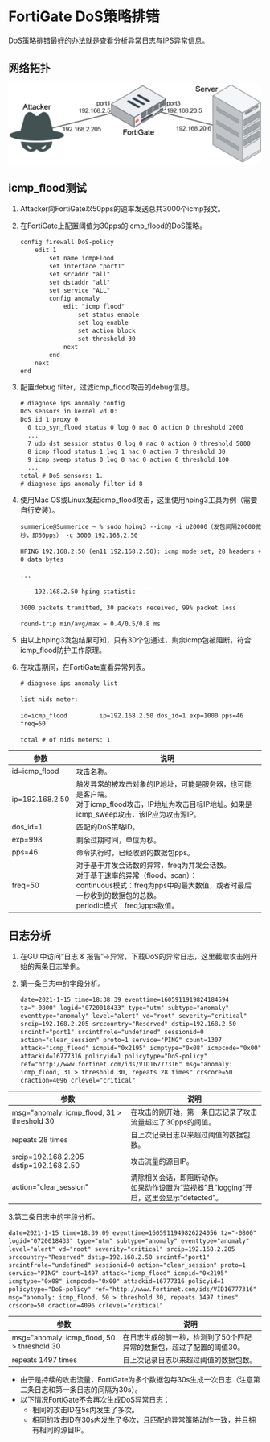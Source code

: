 # FortiGate DoS策略排错

DoS策略排错最好的办法就是查看分析异常日志与IPS异常信息。

## 网络拓扑

<img src="../../images/image-20230107164600573.png" alt="image-20230107164600573" style="zoom:50%;" />

## icmp_flood测试

1. Attacker向FortiGate以50pps的速率发送总共3000个icmp报文。

2. 在FortiGate上配置阈值为30pps的icmp_flood的DoS策略。

   ```
   config firewall DoS-policy
       edit 1
           set name icmpFlood
           set interface "port1"
           set srcaddr "all"
           set dstaddr "all"
           set service "ALL"
           config anomaly
               edit "icmp_flood"
                   set status enable
                   set log enable
                   set action block
                   set threshold 30
               next
           end
       next
   end
   ```

3. 配置debug filter，过滤icmp_flood攻击的debug信息。

   ```
   # diagnose ips anomaly config
   DoS sensors in kernel vd 0:
   DoS id 1 proxy 0
     0 tcp_syn_flood status 0 log 0 nac 0 action 0 threshold 2000
     ...
     7 udp_dst_session status 0 log 0 nac 0 action 0 threshold 5000
     8 icmp_flood status 1 log 1 nac 0 action 7 threshold 30
     9 icmp_sweep status 0 log 0 nac 0 action 0 threshold 100
     ...
   total # DoS sensors: 1.
   # diagnose ips anomaly filter id 8
   ```

4. 使用Mac OS或Linux发起icmp_flood攻击，这里使用hping3工具为例（需要自行安装）。

   ```
   summerice@Summerice ~ % sudo hping3 --icmp -i u20000（发包间隔20000微秒，即50pps） -c 3000 192.168.2.50
   
   HPING 192.168.2.50 (en11 192.168.2.50): icmp mode set, 28 headers + 0 data bytes
   
   ...
   
   --- 192.168.2.50 hping statistic ---
   
   3000 packets tramitted, 30 packets received, 99% packet loss
   
   round-trip min/avg/max = 0.4/0.5/0.8 ms
   ```

5. 由以上hping3发包结果可知，只有30个包通过，剩余icmp包被阻断，符合icmp_flood防护工作原理。

6. 在攻击期间，在FortiGate查看异常列表。

   ```
   # diagnose ips anomaly list
   
   list nids meter:
   
   id=icmp_flood         ip=192.168.2.50 dos_id=1 exp=1000 pps=46 freq=50
   
   total # of nids meters: 1.
   ```

| 参数            | 说明                                                         |
   | --------------- | ------------------------------------------------------------ |
   | id=icmp_flood   | 攻击名称。                                                   |
   | ip=192.168.2.50 | 触发异常的被攻击对象的IP地址，可能是服务器，也可能是客户端。<br/>对于icmp_flood攻击，IP地址为攻击目标IP地址。如果是icmp_sweep攻击，该IP应为攻击源IP。 |
   | dos_id=1        | 匹配的DoS策略ID。                                            |
   | exp=998         | 剩余过期时间，单位为秒。                                     |
   | pps=46          | 命令执行时，已经收到的数据包pps。                            |
   | freq=50         | 对于基于并发会话数的异常，freq为并发会话数。<br/>对于基于速率的异常（flood、scan）：<br/>continuous模式：freq为pps中的最大数值，或者时最后一秒收到的数据包的总数。<br/>periodic模式：freq为pps数值。 |

## 日志分析

1. 在GUI中访问“日志 & 报告”→异常，下载DoS的异常日志，这里截取攻击刚开始的两条日志举例。

2. 第一条日志中的字段分析。

   ```
   date=2021-1-15 time=18:38:39 eventtime=1605911919824184594 tz="-0800" logid="0720018433" type="utm" subtype="anomaly" eventtype="anomaly" level="alert" vd="root" severity="critical" srcip=192.168.2.205 srccountry="Reserved" dstip=192.168.2.50 srcintf="port1" srcintfrole="undefined" sessionid=0 action="clear_session" proto=1 service="PING" count=1307 attack="icmp_flood" icmpid="0x2195" icmptype="0x08" icmpcode="0x00" attackid=16777316 policyid=1 policytype="DoS-policy" ref="http://www.fortinet.com/ids/VID16777316" msg="anomaly: icmp_flood, 31 > threshold 30, repeats 28 times" crscore=50 craction=4096 crlevel="critical"
   ```

| 参数                                        | 说明                                                         |
   | ------------------------------------------- | ------------------------------------------------------------ |
   | msg="anomaly: icmp_flood, 31 > threshold 30 | 在攻击的刚开始，第一条日志记录了攻击流量超过了30pps的阈值。  |
   | repeats 28 times                            | 自上次记录日志以来超过阈值的数据包数。                       |
   | srcip=192.168.2.205<br/>dstip=192.168.2.50  | 攻击流量的源目IP。                                           |
   | action="clear_session"                      | 清除相关会话，即阻断动作。<br/>如果动作设置为“监视器”且“logging”开启，这里会显示“detected”。 |

3.第二条日志中的字段分析。

```
date=2021-1-15 time=18:39:09 eventtime=1605911949826224056 tz="-0800" logid="0720018433" type="utm" subtype="anomaly" eventtype="anomaly" level="alert" vd="root" severity="critical" srcip=192.168.2.205 srccountry="Reserved" dstip=192.168.2.50 srcintf="port1" srcintfrole="undefined" sessionid=0 action="clear_session" proto=1 service="PING" count=1497 attack="icmp_flood" icmpid="0x2195" icmptype="0x08" icmpcode="0x00" attackid=16777316 policyid=1 policytype="DoS-policy" ref="http://www.fortinet.com/ids/VID16777316" msg="anomaly: icmp_flood, 50 > threshold 30, repeats 1497 times" crscore=50 craction=4096 crlevel="critical"
```

| 参数                                        | 说明                                                         |
   | ------------------------------------------- | ------------------------------------------------------------ |
   | msg="anomaly: icmp_flood, 50 > threshold 30 | 在日志生成的前一秒，检测到了50个匹配异常的数据包，超过了配置的阈值30。 |
   | repeats 1497 times                          | 自上次记录日志以来超过阈值的数据包数。                       |

   - 由于是持续的攻击流量，FortiGate为多个数据包每30s生成一次日志（注意第二条日志和第一条日志的间隔为30s）。
   - 以下情况FortiGate不会再次生成DoS异常日志：
     - 相同的攻击ID在5s内发生了多次。
     - 相同的攻击ID在30s内发生了多次，且匹配的异常策略动作一致，并且拥有相同的源目IP。
